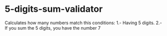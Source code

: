# 5-digits-sum-validator
Calculates how many numbers match this conditions: 1.- Having 5 digits. 2.- If you sum the 5 digits, you have the number 7
